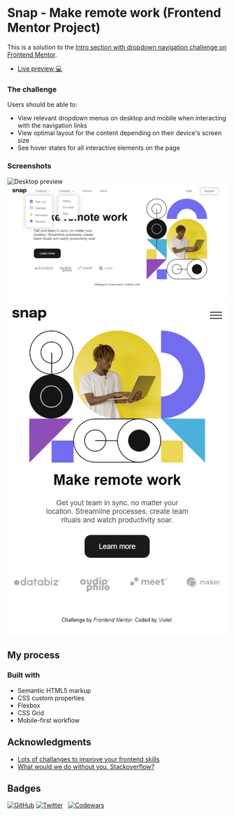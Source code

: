 # Snap - Make remote work (Frontend Mentor Project)

This is a solution to the [Intro section with dropdown navigation challenge on Frontend Mentor](https://www.frontendmentor.io/challenges/intro-section-with-dropdown-navigation-ryaPetHE5).

- [Live preview 💻]( https://grinushka.github.io/snap-FrontendMentor/)

### The challenge

Users should be able to:
- View relevant dropdown menus on desktop and mobile when interacting with the navigation links
- View optimal layout for the content depending on their device's screen size
- See hover states for all interactive elements on the page

### Screenshots

![Desktop preview](./sreenshots/desktop-preview.png)
![Desktop preview with drop dowm menus](./screenshots/desktop-preview-2.png)
![Mobile preview](./screenshots/mobile-preview-1.png)

## My process

### Built with

- Semantic HTML5 markup
- CSS custom properties
- Flexbox
- CSS Grid
- Mobile-first workflow

## Acknowledgments

- [Lots of challanges to improve your frontend skills](https://www.frontendmentor.io/)
- [What would we do without you, Stackoverflow?](https://stackoverflow.com/)

## Badges

[![GitHub](https://img.shields.io/github/followers/grinushka?style=social)](https://github.com/grinushka)
[![Twitter](https://img.shields.io/twitter/follow/grinushka)](https://twitter.com/grinushka)
&nbsp;
[![Codewars](https://img.shields.io/badge/Codewars-grinushka-red)](https://www.codewars.com/users/grinushka)
&nbsp;
